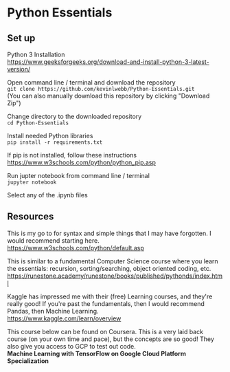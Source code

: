 # Python Essentials

## Set up
Python 3 Installation
<br>https://www.geeksforgeeks.org/download-and-install-python-3-latest-version/

Open command line / terminal and download the repository
<br>`git clone https://github.com/kevinlwebb/Python-Essentials.git`
<br>(You can also manually download this repository by clicking "Download Zip")

Change directory to the downloaded repository
<br>`cd Python-Essentials`

Install needed Python libraries
<br>`pip install -r requirements.txt`

If pip is not installed, follow these instructions
<br>https://www.w3schools.com/python/python_pip.asp

Run jupter notebook from command line / terminal
<br>`jupyter notebook`

Select any of the .ipynb files


## Resources
This is my go to for syntax and simple things that I may have forgotten. I would recommend starting here.
<br>https://www.w3schools.com/python/default.asp

This is similar to a fundamental Computer Science course where you learn the essentials: recursion, sorting/searching, object oriented coding, etc.
<br>https://runestone.academy/runestone/books/published/pythonds/index.html

Kaggle has impressed me with their (free) Learning courses, and they're really good! If you're past the fundamentals, then I would recommend Pandas, then Machine Learning.
<br>https://www.kaggle.com/learn/overview

This course below can be found on Coursera. This is a very laid back course (on your own time and pace), but the concepts are so good! They also give you access to GCP to test out code.
<br>**Machine Learning with TensorFlow on Google Cloud Platform Specialization**
